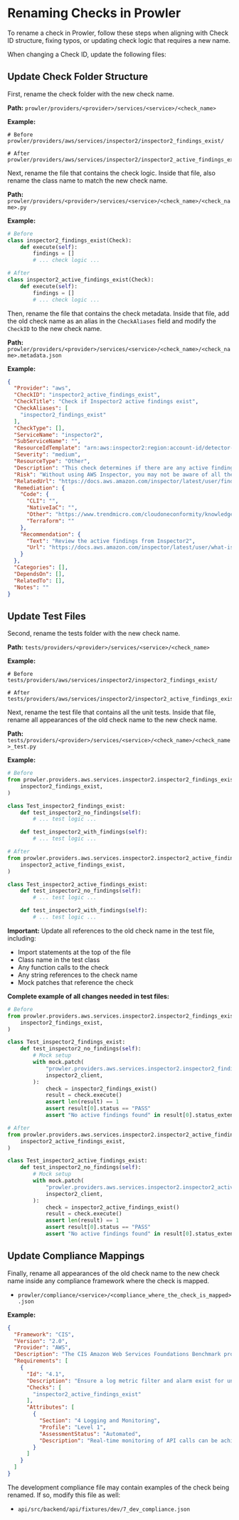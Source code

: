 # Renaming Checks in Prowler

To rename a check in Prowler, follow these steps when aligning with Check ID structure, fixing typos, or updating check logic that requires a new name.

When changing a Check ID, update the following files:

## Update Check Folder Structure

First, rename the check folder with the new check name.

**Path:** `prowler/providers/<provider>/services/<service>/<check_name>`

**Example:**
```
# Before
prowler/providers/aws/services/inspector2/inspector2_findings_exist/

# After
prowler/providers/aws/services/inspector2/inspector2_active_findings_exist/
```

Next, rename the file that contains the check logic. Inside that file, also rename the class name to match the new check name.

**Path:** `prowler/providers/<provider>/services/<service>/<check_name>/<check_name>.py`

**Example:**
```python
# Before
class inspector2_findings_exist(Check):
    def execute(self):
        findings = []
        # ... check logic ...

# After
class inspector2_active_findings_exist(Check):
    def execute(self):
        findings = []
        # ... check logic ...
```

Then, rename the file that contains the check metadata. Inside that file, add the old check name as an alias in the `CheckAliases` field and modify the `CheckID` to the new check name.

**Path:** `prowler/providers/<provider>/services/<service>/<check_name>/<check_name>.metadata.json`

**Example:**
```json
{
  "Provider": "aws",
  "CheckID": "inspector2_active_findings_exist",
  "CheckTitle": "Check if Inspector2 active findings exist",
  "CheckAliases": [
    "inspector2_findings_exist"
  ],
  "CheckType": [],
  "ServiceName": "inspector2",
  "SubServiceName": "",
  "ResourceIdTemplate": "arn:aws:inspector2:region:account-id/detector-id",
  "Severity": "medium",
  "ResourceType": "Other",
  "Description": "This check determines if there are any active findings in your AWS account that have been detected by AWS Inspector2.",
  "Risk": "Without using AWS Inspector, you may not be aware of all the security vulnerabilities in your AWS resources.",
  "RelatedUrl": "https://docs.aws.amazon.com/inspector/latest/user/findings-understanding.html",
  "Remediation": {
    "Code": {
      "CLI": "",
      "NativeIaC": "",
      "Other": "https://www.trendmicro.com/cloudoneconformity/knowledge-base/aws/Inspector/amazon-inspector-findings.html",
      "Terraform": ""
    },
    "Recommendation": {
      "Text": "Review the active findings from Inspector2",
      "Url": "https://docs.aws.amazon.com/inspector/latest/user/what-is-inspector.html"
    }
  },
  "Categories": [],
  "DependsOn": [],
  "RelatedTo": [],
  "Notes": ""
}
```

## Update Test Files

Second, rename the tests folder with the new check name.

**Path:** `tests/providers/<provider>/services/<service>/<check_name>`

**Example:**
```
# Before
tests/providers/aws/services/inspector2/inspector2_findings_exist/

# After
tests/providers/aws/services/inspector2/inspector2_active_findings_exist/
```

Next, rename the test file that contains all the unit tests. Inside that file, rename all appearances of the old check name to the new check name.

**Path:** `tests/providers/<provider>/services/<service>/<check_name>/<check_name>_test.py`

**Example:**
```python
# Before
from prowler.providers.aws.services.inspector2.inspector2_findings_exist.inspector2_findings_exist import (
    inspector2_findings_exist,
)

class Test_inspector2_findings_exist:
    def test_inspector2_no_findings(self):
        # ... test logic ...

    def test_inspector2_with_findings(self):
        # ... test logic ...

# After
from prowler.providers.aws.services.inspector2.inspector2_active_findings_exist.inspector2_active_findings_exist import (
    inspector2_active_findings_exist,
)

class Test_inspector2_active_findings_exist:
    def test_inspector2_no_findings(self):
        # ... test logic ...

    def test_inspector2_with_findings(self):
        # ... test logic ...
```

**Important:** Update all references to the old check name in the test file, including:
- Import statements at the top of the file
- Class name in the test class
- Any function calls to the check
- Any string references to the check name
- Mock patches that reference the check

**Complete example of all changes needed in test files:**
```python
# Before
from prowler.providers.aws.services.inspector2.inspector2_findings_exist.inspector2_findings_exist import (
    inspector2_findings_exist,
)

class Test_inspector2_findings_exist:
    def test_inspector2_no_findings(self):
        # Mock setup
        with mock.patch(
            "prowler.providers.aws.services.inspector2.inspector2_findings_exist.inspector2_findings_exist.inspector2_client",
            inspector2_client,
        ):
            check = inspector2_findings_exist()
            result = check.execute()
            assert len(result) == 1
            assert result[0].status == "PASS"
            assert "No active findings found" in result[0].status_extended

# After
from prowler.providers.aws.services.inspector2.inspector2_active_findings_exist.inspector2_active_findings_exist import (
    inspector2_active_findings_exist,
)

class Test_inspector2_active_findings_exist:
    def test_inspector2_no_findings(self):
        # Mock setup
        with mock.patch(
            "prowler.providers.aws.services.inspector2.inspector2_active_findings_exist.inspector2_active_findings_exist.inspector2_client",
            inspector2_client,
        ):
            check = inspector2_active_findings_exist()
            result = check.execute()
            assert len(result) == 1
            assert result[0].status == "PASS"
            assert "No active findings found" in result[0].status_extended
```

## Update Compliance Mappings

Finally, rename all appearances of the old check name to the new check name inside any compliance framework where the check is mapped.

- `prowler/compliance/<service>/<compliance_where_the_check_is_mapped>.json`

**Example:**
```json
{
  "Framework": "CIS",
  "Version": "2.0",
  "Provider": "AWS",
  "Description": "The CIS Amazon Web Services Foundations Benchmark provides prescriptive guidance for configuring security options for a subset of Amazon Web Services.",
  "Requirements": [
    {
      "Id": "4.1",
      "Description": "Ensure a log metric filter and alarm exist for unauthorized API calls",
      "Checks": [
        "inspector2_active_findings_exist"
      ],
      "Attributes": [
        {
          "Section": "4 Logging and Monitoring",
          "Profile": "Level 1",
          "AssessmentStatus": "Automated",
          "Description": "Real-time monitoring of API calls can be achieved by directing CloudTrail Logs to CloudWatch Logs and establishing corresponding metric filters and alarms."
        }
      ]
    }
  ]
}
```

The development compliance file may contain examples of the check being renamed. If so, modify this file as well:

- `api/src/backend/api/fixtures/dev/7_dev_compliance.json`
